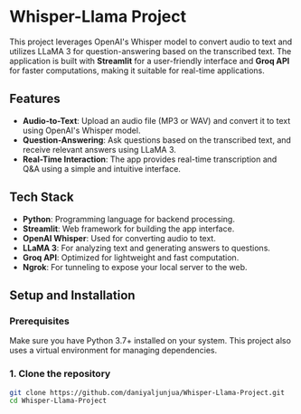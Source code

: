# Whisper-Llama Project

This project leverages OpenAI's Whisper model to convert audio to text and utilizes LLaMA 3 for question-answering based on the transcribed text. The application is built with **Streamlit** for a user-friendly interface and **Groq API** for faster computations, making it suitable for real-time applications.

## Features

- **Audio-to-Text**: Upload an audio file (MP3 or WAV) and convert it to text using OpenAI's Whisper model.
- **Question-Answering**: Ask questions based on the transcribed text, and receive relevant answers using LLaMA 3.
- **Real-Time Interaction**: The app provides real-time transcription and Q&A using a simple and intuitive interface.

## Tech Stack

- **Python**: Programming language for backend processing.
- **Streamlit**: Web framework for building the app interface.
- **OpenAI Whisper**: Used for converting audio to text.
- **LLaMA 3**: For analyzing text and generating answers to questions.
- **Groq API**: Optimized for lightweight and fast computation.
- **Ngrok**: For tunneling to expose your local server to the web.

## Setup and Installation

### Prerequisites

Make sure you have Python 3.7+ installed on your system. This project also uses a virtual environment for managing dependencies.

### 1. Clone the repository

```bash
git clone https://github.com/daniyaljunjua/Whisper-Llama-Project.git
cd Whisper-Llama-Project
